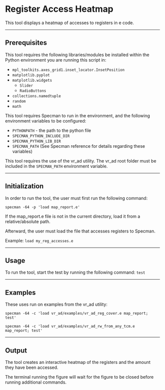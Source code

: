 # Register Access Heatmap
This tool displays a heatmap of accesses to registers in e code.

----------------------
Prerequisites
----------------------
This tool requires the following libraries/modules be installed within the Python
environment you are running this script in:
* `mpl_toolkits.axes_grid1.inset_locator.InsetPosition`
* `matplotlib.pyplot`
* `matplotlib.widgets`
   * `Slider`
   * `RadioButtons`
* `collections.namedtuple`
* `random`
* `math`


This tool requires Specman to run in the environment, and the following environment variables to be configured:
* `PYTHONPATH` - the path to the python file
* `SPECMAN_PYTHON_INCLUDE_DIR`
* `SPECMAN_PYTHON_LIB_DIR`
* `SPECMAN_PATH`
(See Specman reference for details regarding these variables)
    
This tool requires the use of the vr_ad utility.
The vr_ad root folder must be included in the `SPECMAN_PATH` environment variable.


----------------------
Initialization
----------------------
In order to run the tool, the user must first run the following command:

`specman -64 -p 'load map_report.e'`

   
If the map_report.e file is not in the current directory, load it from a relative/absolute path.

Afterward, the user must load the file that accesses registers to Specman.

Example: `load my_reg_accesses.e`


----------------------
Usage
----------------------
To run the tool, start the test by running the following command:
	`test`


----------------------
Examples
----------------------
These uses run on examples from the vr_ad utility:

`specman -64 -c 'load vr_ad/examples/vr_ad_reg_cover.e map_report; test'`

`specman -64 -c 'load vr_ad/examples/vr_ad_rw_from_any_tcm.e map_report; test'`

---------------------
Output
----------------------
The tool creates an interactive heatmap of the registers and the amount they have been accessed.

The terminal running the figure will wait for the figure to be closed before running additional commands.
